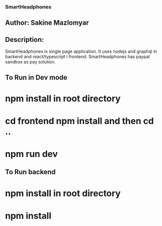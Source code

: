 ### SmartHeadphones 

## Author: Sakine Mazlomyar

## Description:
SmartHeadphones is single page application. It uses nodejs and graphql in backend and react/typescript i frontend.
SmartHeadphones has paypal sandbox as pay solution.

## To Run in Dev mode
# npm install in root directory
# cd frontend npm install and then cd ..
# npm run dev



## To Run backend
# npm install in root directory
# npm install 

